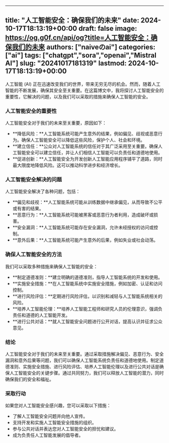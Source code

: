 
---
title: "人工智能安全：确保我们的未来"
date: 2024-10-17T18:13:19+00:00
draft: false
image: https://og.g0f.cn/api/og?title=人工智能安全：确保我们的未来
authors: ["naiveのai"]
categories: ["ai"]
tags: ["chatgpt","sora","openai","Mistral AI"]
slug: "20241017181319"
lastmod: 2024-10-17T18:13:19+00:00
---
人工智能 (AI) 正在迅速改变我们的世界，带来无穷无尽的机会。然而，随着人工智能的不断发展，确保其安全至关重要。在这篇博文中，我将探讨人工智能安全的重要性，它解决的问题，以及我们可以采取的措施来确保人工智能的安全。

### 人工智能安全的重要性

人工智能安全对于我们的未来至关重要，原因如下：

- **降低风险：**人工智能系统可能产生意外的结果，例如偏见、歧视或恶意行为。确保人工智能安全可以降低这些风险，保护个人、社会和环境。
- **建立信任：**公众对人工智能系统的信任对于其广泛采用至关重要。确保人工智能安全可以建立信任，并让人们相信人工智能可以负责任和道德地使用。
- **促进创新：**人工智能安全为开发创新人工智能应用程序铺平了道路，同时最大限度地降低风险。这可以推动科学进步和经济增长。

### 人工智能安全解决的问题

人工智能安全解决了各种问题，包括：

- **偏见和歧视：**人工智能系统可能从训练数据中继承偏见，从而导致不公平或有害的结果。
- **恶意行为：**人工智能系统可能被黑客或恶意行为者利用，造成破坏或损害。
- **安全漏洞：**人工智能系统可能存在安全漏洞，允许未经授权的访问或控制。
- **意外后果：**人工智能系统可能产生意外的后果，例如失业或社会动荡。

### 确保人工智能安全的方法

我们可以采取多种措施来确保人工智能的安全：

- **制定道德准则：**建立明确的道德准则，指导人工智能系统的开发和使用。
- **实施安全措施：**在人工智能系统中实施安全措施，例如加密、认证和访问控制。
- **进行风险评估：**定期进行风险评估，以识别和减轻与人工智能系统相关的风险。
- **培养人工智能伦理：**培养人工智能工程师和研究人员的伦理意识，强调负责任和道德的人工智能开发。
- **进行公共对话：**就人工智能安全问题进行公开对话，提高认识并征求公众意见。

### 结论

人工智能安全对于我们的未来至关重要。通过采取措施解决偏见、恶意行为、安全漏洞和意外后果等问题，我们可以确保人工智能系统负责任和道德地使用。制定道德准则、实施安全措施、进行风险评估、培养人工智能伦理以及进行公共对话是确保人工智能安全的关键步骤。通过共同努力，我们可以释放人工智能的潜力，同时确保我们的安全和福祉。

### 采取行动

如果您对人工智能安全感兴趣，您可以采取以下措施：

- 了解人工智能安全问题并向他人宣传。
- 支持开发和实施人工智能安全措施的组织。
- 参与公共对话并表达您对人工智能安全的担忧和建议。
- 成为负责任人工智能发展的倡导者。